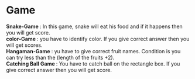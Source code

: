 # Game
 <b> Snake-Game </b>: In this game, snake will eat his food and if it happens then you will get score.<br>
 <b> color-Game </b>: you have to identify color. If you give correct answer then you will get scores. <br>
 <b> Hangaman-Game </b>: yu have to give correct fruit names. Condition is you can try less than the (length of the fruits +2).<br>
 <b> Catching Ball Game </b> : You have to catch ball on the rectangle box. If you give correct answer then you will get score.
